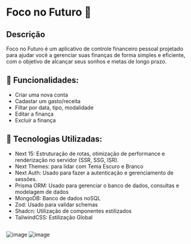 # Foco no Futuro 🧮


## Descrição
Foco no Futuro é um aplicativo de controle financeiro pessoal projetado para ajudar você a gerenciar suas finanças de forma simples e eficiente, com o objetivo de alcançar seus sonhos e metas de longo prazo.

## 🚀 Funcionalidades:
- Criar uma nova conta
- Cadastar um gasto/receita
- Filtar por data, tipo, modalidade
- Editar a finança
- Excluir a finança

  

## 🔧 Tecnologias Utilizadas:
 - Next 15: Estruturação de rotas, otimização de performance e renderização no servidor (SSR, SSG, ISR).
 - Next Themes: para lidar com Tema Escuro e Branco
 - Next Auth: Usado para fazer a autenticação e gerenciamento de sessões.
 - Prisma ORM: Usado para gerenciar o banco de dados, consultas e modelagem de dados
 - MongoDB: Banco de dados noSQL
 - Zod: Usado para validar schemas
 - Shadcn: Utilização de componentes estilizados
 - TailwindCSS: Estilização Global

## 
![image](https://github.com/user-attachments/assets/ec17d500-85de-4d56-a213-2742cc722e36)
![image](https://github.com/user-attachments/assets/5db6abec-e47c-4576-a390-36c55d644392)


